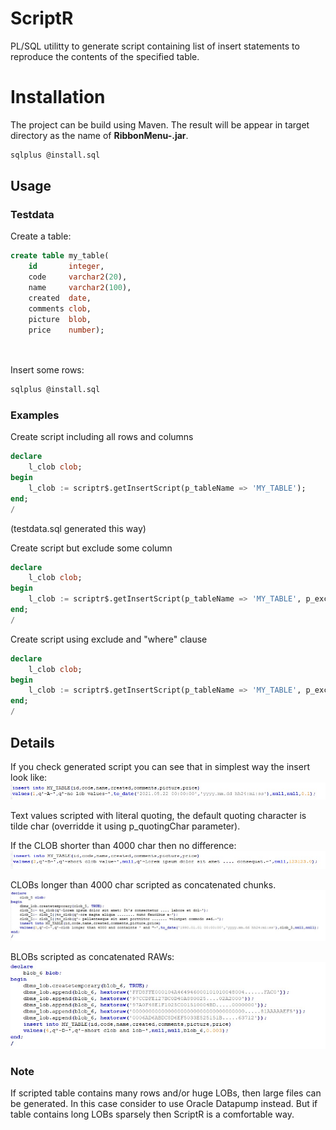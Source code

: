 # ScriptR
PL/SQL utilitty to generate script containing list of insert statements to reproduce the contents of the specified table.

# Installation
The project can be build using Maven. The result will be appear in target directory as the name of **RibbonMenu-<version>.jar**.
```sh
sqlplus @install.sql
```
## Usage
    
### Testdata
    
Create a table:    
```sql
create table my_table(
    id       integer,
    code     varchar2(20),
    name     varchar2(100),
    created  date,
    comments clob,
    picture  blob,
    price    number);
  
  
```  

Insert some rows:
```sh
sqlplus @install.sql
```    

### Examples
    
Create script including all rows and columns
```sql
declare
    l_clob clob;
begin
    l_clob := scriptr$.getInsertScript(p_tableName => 'MY_TABLE');               
end;
/    
``` 
(testdata.sql generated this way)      
    
Create script but exclude some column
```sql
declare
    l_clob clob;
begin
    l_clob := scriptr$.getInsertScript(p_tableName => 'MY_TABLE', p_excludedCols => 'ID,PICTURE');               
end;
/    
```     
    
Create script using exclude and "where" clause
```sql
declare
    l_clob clob;
begin
    l_clob := scriptr$.getInsertScript(p_tableName => 'MY_TABLE', p_excludedCols => 'ID,PICTURE', p_where => 'ID=1');               
end;
/    
```   
    
## Details    
If you check generated script you can see that in simplest way the insert look like:
![](md/example1.jpg)

Text values scripted with literal quoting, the default quoting character is tilde char (overridde it using p_quotingChar parameter).    
    
If the CLOB shorter than 4000 char then no difference:
![](md/example2.jpg)
    
CLOBs longer than 4000 char scripted as concatenated chunks.
![](md/example3.jpg)    

BLOBs scripted as concatenated RAWs: 
![](md/example4.jpg)      

### Note
If scripted table contains many rows and/or huge LOBs, then large files can be generated. In this case consider to use Oracle Datapump instead. But if table contains long LOBs sparsely then ScriptR is a comfortable way.
    
